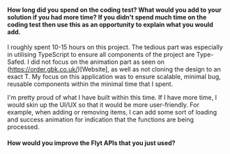 #### How long did you spend on the coding test? What would you add to your solution if you had more time? If you didn't spend much time on the coding test then use this as an opportunity to explain what you would add.

I roughly spent 10-15 hours on this project. The tedious part was especially in utilising TypeScript to ensure all components of the project are Type-Safed.
I did not focus on the animation part as seen on (https://order.gbk.co.uk/)[Website], as well as not cloning the design to an exact T. My focus on this application was to ensure scalable, minimal bug, reusable components within the minimal time that I spent.

I'm pretty proud of what I have built within this time. If I have more time, I would skin up the UI/UX so that it would be more user-friendly. For example, when adding or removing items, I can add some sort of loading and success animation for indication that the functions are being processed.

#### How would you improve the Flyt APIs that you just used?